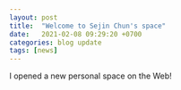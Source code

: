 ```yaml
---
layout: post
title:  "Welcome to Sejin Chun's space"
date:   2021-02-08 09:29:20 +0700
categories: blog update
tags: [news]
---
```


I opened a new personal space on the Web!  
